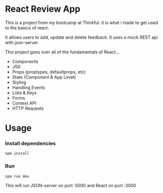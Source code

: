 # React Review App

This is a project from my bootcamp at Thinkful. it is what i made to get used to the basics of react.

It allows users to add, update and delete feedback. It uses a mock REST api with json-server.

This project goes over all of the fundamentals of React...

- Components
- JSX
- Props (proptypes, defaultprops, etc)
- State (Component & App Level)
- Styling
- Handling Events
- Lists & Keys
- Forms
- Context API
- HTTP Requests

# Usage

### Install dependencies

```bash
npm install
```

### Run

```bash
npm run dev
```

This will run JSON-server on port :5000 and React on port :3000

